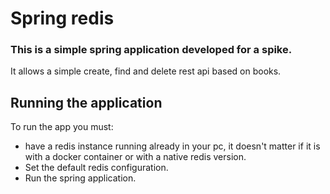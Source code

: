 # Spring redis

### This is a simple spring application developed for a spike.

It allows a simple create, find and delete rest api based on books.

## Running  the application

To run the app you must:
- have a redis instance running already in your pc, it doesn't matter if it is with a docker container or with  a native redis version.
- Set the default redis configuration.
- Run the spring application.